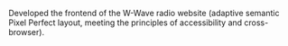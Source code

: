 Developed the frontend of the W-Wave radio website (adaptive semantic Pixel Perfect layout, meeting the principles of accessibility and cross-browser).

